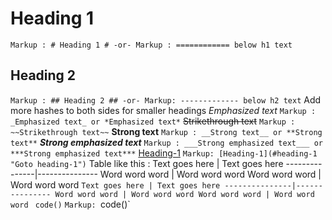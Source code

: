 # Heading 1 #
`Markup : # Heading 1 #
-or-
Markup : ============ below h1 text`
## Heading 2 ##
`Markup : ## Heading 2 ##
-or-
Markup: ------------- below h2 text`
Add more hashes to both sides for smaller headings
_Emphasized text_
`Markup : _Emphasized text_ or *Emphasized text*`
~~Strikethrough text~~
`Markup : ~~Strikethrough text~~`
__Strong text__
`Markup : __Strong text__ or **Strong text**`
___Strong emphasized text___
`Markup : ___Strong emphasized text___ or ***Strong emphasized text***`
[Heading-1](#heading-1 "Goto heading-1")
`Markup: [Heading-1](#heading-1 "Goto heading-1")`
Table like this :
Text goes here | Text goes here
---------------|---------------
Word word word | Word word word
Word word word | Word word word 
`Text goes here | Text goes here
 ---------------|---------------
 Word word word | Word word word
 Word word word | Word word word `
 `code()`
 `Markup: `code()`
